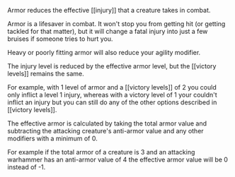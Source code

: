 Armor reduces the effective [[injury]] that a creature takes in combat. 

Armor is a lifesaver in combat. It won't stop you from getting hit (or getting tackled for that matter), but it will change a fatal injury into just a few bruises if someone tries to hurt you. 

Heavy or poorly fitting armor will also reduce your agility modifier.

The injury level is reduced by the effective armor level, but the [[victory levels]] remains the same. 

For example, with 1 level of armor and a [[victory levels]] of 2 you could only inflict a level 1 injury, whereas with a victory level of 1 your couldn't inflict an injury but you can still do any of the other options described in [[victory levels]].

The effective armor is calculated by taking the total armor value and subtracting the attacking creature's anti-armor value and any other modifiers with a minimum of 0. 

For example if the total armor of a creature is 3 and an attacking warhammer has an anti-armor value of 4 the effective armor value will be 0 instead of -1.
